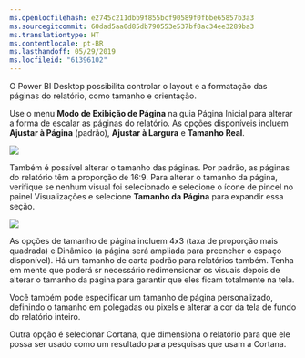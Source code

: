 ```yaml
---
ms.openlocfilehash: e2745c211dbb9f855bcf90589f0fbbe65857b3a3
ms.sourcegitcommit: 60dad5aa0d85db790553e537bf8ac34ee3289ba3
ms.translationtype: HT
ms.contentlocale: pt-BR
ms.lasthandoff: 05/29/2019
ms.locfileid: "61396102"
---
```

O Power BI Desktop possibilita controlar o layout e a formatação das páginas do relatório, como tamanho e orientação.

Use o menu **Modo de Exibição de Página** na guia Página Inicial para alterar a forma de escalar as páginas do relatório. As opções disponíveis incluem **Ajustar à Página** (padrão), **Ajustar à Largura** e **Tamanho Real**.

![](media/3-11-page-layout-formatting/3-11_1.png)

Também é possível alterar o tamanho das páginas. Por padrão, as páginas do relatório têm a proporção de 16:9. Para alterar o tamanho da página, verifique se nenhum visual foi selecionado e selecione o ícone de pincel no painel Visualizações e selecione **Tamanho da Página** para expandir essa seção.

![](media/3-11-page-layout-formatting/3-11_2.png)

As opções de tamanho de página incluem 4x3 (taxa de proporção mais quadrada) e Dinâmico (a página será ampliada para preencher o espaço disponível). Há um tamanho de carta padrão para relatórios também. Tenha em mente que poderá sr necessário redimensionar os visuais depois de alterar o tamanho da página para garantir que eles ficam totalmente na tela.

Você também pode especificar um tamanho de página personalizado, definindo o tamanho em polegadas ou pixels e alterar a cor da tela de fundo do relatório inteiro.

Outra opção é selecionar Cortana, que dimensiona o relatório para que ele possa ser usado como um resultado para pesquisas que usam a Cortana.

